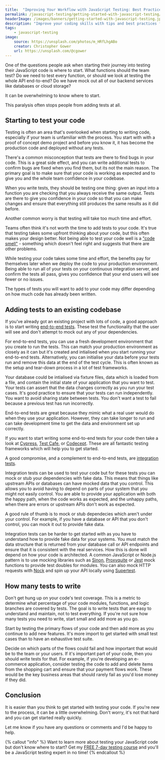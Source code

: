 ```yaml
---
title:  "Improving Your Workflow with JavaScript Testing: Best Practices"
permalink: /javascript-testing/getting-started-with-javascript-testing/
headerImage: /images/banners/getting-started-with-javascript-testing.jpg
description: "Improve your coding skills with tips and best practices for writing effective JavaScript tests."
tags:
    - javascript-testing
image:
    source: https://unsplash.com/photos/m_HRfLhgABo
    creator: Christopher Gower
    url: https://unsplash.com/@cgower
---
```


One of the questions people ask when starting their journey into testing their JavaScript code is where to start. What functions should the team test? Do we need to test every function, or should we look at testing the whole API end-to-end? Do we have mock out all of our backend services like databases or cloud storage? 

It can be overwhelming to know where to start.

This paralysis often stops people from adding tests at all.

## Starting to test your code

Testing is often an area that's overlooked when starting to writing code, especially if your team is unfamiliar with the process. You start with with a proof of concept demo project and before you know it, it has become the production code and deployed without any tests.

There's a common misconception that tests are there to find bugs in your code. This is a great side effect, and you can write additional tests to confirm bugs are fixed when you find them, but its not the main reason. The primary goal is to make sure that your code is working as expected and to give you and the whole team confidence in your codebase.

When you write tests, they should be testing one thing: given an input into a function you are checking that you always receive the same output. Tests are there to give you confidence in your code so that you can make changes and ensure that everything still produces the same results as it did before.

Another common worry is that testing will take too much time and effort.

Teams often think it's not worth the time to add tests to your code. It's true that testing takes some upfront thinking about your code, but this often makes your design better. Not being able to test your code well is a ["code smell"](https://en.wikipedia.org/wiki/Code_smell) - something which doesn't feel right and suggests that there are other problems.

While testing your code takes some time and effort, the benefits pay for themselves later when we deploy the code to your production environment. Being able to run all of your tests on your continuous integration server, and confirm the tests all pass, gives you confidence that your end users will see fewer or no issues.

The types of tests you will want to add to your code may differ depending on how much code has already been written.

## Adding tests to an existing codebase

If you've already got an existing project with lots of code, a good approach is to start writing [end-to-end tests](/different-types-of-software-tests/). These test the functionality that the user will see and don't attempt to mock out any of your dependencies.

For end-to-end tests, you can use a fresh development environment that you create to run the tests. This can match your production environment as closely as it can but it's created and intialised when you start running your end-to-end tests. Alternatively, you can initialise your data before your tests run and remove this data at the end of the test cycle. This is often known as the setup and tear-down process in a lot of test frameworks.

Your database could be intialised via fixture files, data which is loaded from a file, and contain the initial state of your application that you want to test. Your tests can assert that the data changes correctly as you run your test cases. It's good practice to ensure that your tests can run independently. You want to avoid sharing state between tests. You don't want a test to fail because a previous test has run incorrectly.

End-to-end tests are great because they mimic what a real user would do when they use your application. However, they can take longer to run and can take development time to get the data and environment set up correctly.

If you want to start writing some end-to-end tests for your code then take a look at [Cypress](https://www.cypress.io/), [Test Cafe](https://testcafe.io/), or [Codecept](https://codecept.io/). These are all fantastic testing frameworks which will help you to get started.

A good compromise, and a complement to end-to-end tests, are [integration tests](/different-types-of-software-tests/).

Integration tests can be used to test your code but for these tests you can mock or stub your dependencies with fake data. This means that things like upstream APIs or databases can have mocked data that you control. This allows you to avoid having to depend on parts of your system that you might not easily control. You are able to provide your application with both the happy path, when the code works as expected, and the unhappy paths, when there are errors or upstream APIs don't work as expected.

A good rule of thumb is to mock or stub dependecies which aren't under your control. For example, if you have a database or API that you don't control, you can mock it out to provide fake data.

Integration tests can be harder to get started with as you have to understand how to provide fake data for your systems. You must match the data structure that is returned from your database call or API endpoints and ensure that it is consistent with the real services. How this is done will depend on how your code is architected. A common JavaScript or Node.js pattern is to use mocking libraries such as [Sinon](https://sinonjs.org/), [Proxyquite](https://github.com/thlorenz/proxyquire) or [Jest](https://jestjs.io/) mock functions to provide test doubles for modules. You can also mock HTTP requests with [Nock](https://github.com/nock/nock) and spin up your API locally using [Supertest](https://github.com/visionmedia/supertest).

## How many tests to write

Don't get hung up on your code's test coverage. This is a metric to determine what percentage of your code modules, functions, and logic branches are covered by tests. The goal is to write tests that are easy to understand and maintain, not to test everything. If you're not sure how many tests you need to write, start small and add more as you go.

Start by testing the primary flows of your code and then add more as you continue to add new features. It's more import to get started with small test cases than to have an exhaustive test suite.

Decide on which parts of the flows could fail and how important that would be to the team or your users. If it's important part of your code, then you should write tests for that. For example, if you're developing an e-commerce application, consider testing the code to add and delete items from the shopping cart and ensure that your payment flows work. These would be the key business areas that should rarely fail as you'd lose money if they did.

## Conclusion

It is easier than you think to get started with testing your code. If you're new to the process, it can be a little overwhelming. Don't worry, it's not that hard and you can get started really quickly.

Let me know if you have any questions or comments and I'd be happy to help.

{% callout "info" %}
Want to learn more about testing your JavaScript code but don't know where to start? Get my [FREE 7-day testing course](/javascript-testing-beginners-course/?signup=testing-page) and you'll be a JavaScript testing expert in no time!
{% endcallout %}